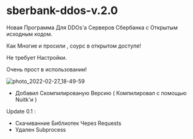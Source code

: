 # sberbank-ddos-v.2.0
Новая Программа Для DDOs'а Серверов Сбербанка с Открытым исходным кодом. 

Как Многие и просили , соурс в открытом доступе! 

Не требует Настройки. 

Очень прост в использовании! 

![photo_2022-02-27_18-49-59](https://user-images.githubusercontent.com/98909121/155891633-afa4d9dd-9f09-43c8-b4a4-81b6f1f36754.jpg)

- Добавил Скомпилированую Версию ( Компилировал с помощью Nuitk'и ) 

Update 0.1 : 
- Скачиванние Библиотек Через Requests 
- Удален Subprocess
